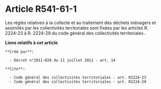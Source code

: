 # Article R541-61-1

Les règles relatives à la collecte et au traitement des déchets ménagers et assimilés par les collectivités territoriales
sont fixées par les articles R. 2224-23 à R. 2224-29 du code général des collectivités territoriales
.

**Liens relatifs à cet article**

	**Créé par**:

	  - Décret n°2011-828 du 11 juillet 2011 - art. 14

	**Cite**:

	  - Code général des collectivités territoriales - art. R2224-23
	  - Code général des collectivités territoriales - art. R2224-29
